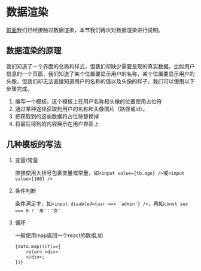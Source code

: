 # 数据渲染

[前面](./202103091520#渲染列表数据)我们已经接触过数据渲染，本节我们再次对数据渲染进行说明。

## 数据渲染的原理

我们知道了一个界面的总局和样式，但我们却缺少需要呈现的真实数据。比如用户信息的一个页面，我们知道了某个位置要显示用户的名称，某个位置要显示用户的头像，但我们却无法直接知道用户的名称的值以及头像的样子。我们可以使用以下步骤完成。

1. 编写一个模板，这个模板上在用户名称和头像的位置使用占位符
1. 通过某种途径获取到用户的名称和头像图片（路径或id）。
1. 把获取到的这些数据将占位符替换掉
1. 将最后得到的内容展示在用户界面上

## 几种模板的写法

1. 变量/常量

	直接使用大括号包裹变量或常量，如`<input value={tb.age} />`或`<input value={100} />`

1. 条件判断

	条件满足才，如`<input disabled={usr === 'admin'} />`，再如`const sex === 0 ? '男'：'女'`

1. 循环

	一般使用map返回一个react的数组,如

	```tsx
	{data.map((it)=>{
		return <div>
		</div>;
	})}
	```
